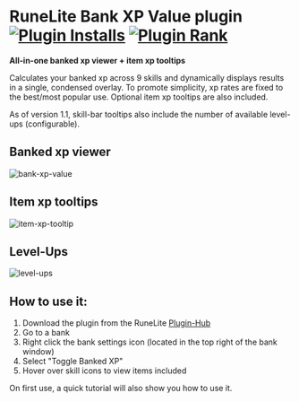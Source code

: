 # RuneLite Bank XP Value plugin [![Plugin Installs](http://img.shields.io/endpoint?url=https://api.runelite.net/pluginhub/shields/installs/plugin/bank-xp-value)](https://runelite.net/plugin-hub/dseeler) [![Plugin Rank](http://img.shields.io/endpoint?url=https://api.runelite.net/pluginhub/shields/rank/plugin/bank-xp-value)](https://runelite.net/plugin-hub)
**All-in-one banked xp viewer + item xp tooltips**

Calculates your banked xp across 9 skills and dynamically displays results in a single, condensed overlay. To promote simplicity, xp rates are fixed to the best/most popular use. Optional item xp tooltips are also included. 

As of version 1.1, skill-bar tooltips also include the number of available level-ups (configurable). 

## Banked xp viewer
![bank-xp-value](/assets/bank-xp-value.gif)

## Item xp tooltips
![item-xp-tooltip](/assets/item-xp-tooltip.png)

## Level-Ups
![level-ups](/assets/level-ups.png)

## How to use it:
  1.  Download the plugin from the RuneLite [Plugin-Hub](https://github.com/runelite/runelite/wiki/Information-about-the-Plugin-Hub)
  2.  Go to a bank
  3.  Right click the bank settings icon (located in the top right of the bank window)
  4.  Select "Toggle Banked XP"
  5.  Hover over skill icons to view items included

  On first use, a quick tutorial will also show you how to use it.
